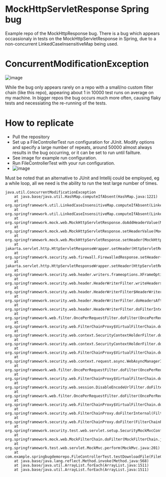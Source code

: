 # MockHttpServletResponse Spring bug
Example repo of the MockHttpResponse bug. 
There is a bug which appears occassionaly in tests on the MockHttpServletResponse in Spring, due to a non-concurrent LinkedCaseInsensitiveMap being used.

# ConcurrentModificationException 
![image](https://github.com/bartmarkiewicz/springBugDemoRepo/assets/39217312/f2cecd9d-6f0d-4e13-9d31-dde0c2c6408f)

While the bug only appears rarely on a repo with a small/no custom filter chain (like this repo), appearing about 1 in 10000 test runs on average on my machine. In bigger repos the bug occurs much more often, causing flaky tests and necessiating the re-running of the tests. 

# How to replicate
- Pull the repository
- Set up a FileControllerTest run configuration for JUnit. Modify options and specify a large number of repeats, around 50000 almost always results in the bug occurring, or it can be set to run until failture.
- See image for example run configuration. 
- Run FileControllerTest with your run configuration.
- ![image](https://github.com/bartmarkiewicz/springBugDemoRepo/assets/39217312/a81a9fb6-9889-4ea1-81bb-09a1facd73ec)

Must be noted that an alternative to JUnit and Intellij could be employed, eg a while loop, all we need is the ability to run the test large number of times. 


```
java.util.ConcurrentModificationException
	at java.base/java.util.HashMap.computeIfAbsent(HashMap.java:1221)
	at org.springframework.util.LinkedCaseInsensitiveMap.computeIfAbsent(LinkedCaseInsensitiveMap.java:239)
	at org.springframework.util.LinkedCaseInsensitiveMap.computeIfAbsent(LinkedCaseInsensitiveMap.java:50)
	at org.springframework.mock.web.MockHttpServletResponse.doAddHeaderValue(MockHttpServletResponse.java:748)
	at org.springframework.mock.web.MockHttpServletResponse.setHeaderValue(MockHttpServletResponse.java:695)
	at org.springframework.mock.web.MockHttpServletResponse.setHeader(MockHttpServletResponse.java:669)
	at jakarta.servlet.http.HttpServletResponseWrapper.setHeader(HttpServletResponseWrapper.java:132)
	at org.springframework.security.web.firewall.FirewalledResponse.setHeader(FirewalledResponse.java:54)
	at jakarta.servlet.http.HttpServletResponseWrapper.setHeader(HttpServletResponseWrapper.java:132)
	at org.springframework.security.web.header.writers.frameoptions.XFrameOptionsHeaderWriter.writeHeaders(XFrameOptionsHeaderWriter.java:103)
	at org.springframework.security.web.header.HeaderWriterFilter.writeHeaders(HeaderWriterFilter.java:99)
	at org.springframework.security.web.header.HeaderWriterFilter$HeaderWriterResponse.writeHeaders(HeaderWriterFilter.java:132)
	at org.springframework.security.web.header.HeaderWriterFilter.doHeadersAfter(HeaderWriterFilter.java:93)
	at org.springframework.security.web.header.HeaderWriterFilter.doFilterInternal(HeaderWriterFilter.java:75)
	at org.springframework.web.filter.OncePerRequestFilter.doFilter(OncePerRequestFilter.java:116)
	at org.springframework.security.web.FilterChainProxy$VirtualFilterChain.doFilter(FilterChainProxy.java:374)
	at org.springframework.security.web.context.SecurityContextHolderFilter.doFilter(SecurityContextHolderFilter.java:82)
	at org.springframework.security.web.context.SecurityContextHolderFilter.doFilter(SecurityContextHolderFilter.java:69)
	at org.springframework.security.web.FilterChainProxy$VirtualFilterChain.doFilter(FilterChainProxy.java:374)
	at org.springframework.security.web.context.request.async.WebAsyncManagerIntegrationFilter.doFilterInternal(WebAsyncManagerIntegrationFilter.java:62)
	at org.springframework.web.filter.OncePerRequestFilter.doFilter(OncePerRequestFilter.java:116)
	at org.springframework.security.web.FilterChainProxy$VirtualFilterChain.doFilter(FilterChainProxy.java:374)
	at org.springframework.security.web.session.DisableEncodeUrlFilter.doFilterInternal(DisableEncodeUrlFilter.java:42)
	at org.springframework.web.filter.OncePerRequestFilter.doFilter(OncePerRequestFilter.java:116)
	at org.springframework.security.web.FilterChainProxy$VirtualFilterChain.doFilter(FilterChainProxy.java:374)
	at org.springframework.security.web.FilterChainProxy.doFilterInternal(FilterChainProxy.java:233)
	at org.springframework.security.web.FilterChainProxy.doFilter(FilterChainProxy.java:191)
	at org.springframework.security.test.web.servlet.setup.SecurityMockMvcConfigurer$DelegateFilter.doFilter(SecurityMockMvcConfigurer.java:132)
	at org.springframework.mock.web.MockFilterChain.doFilter(MockFilterChain.java:132)
	at org.springframework.test.web.servlet.MockMvc.perform(MockMvc.java:201)
	at com.example.springbugdemorepo.FileControllerTest.testDownloadFile(FileControllerTest.java:66)
	at java.base/java.lang.reflect.Method.invoke(Method.java:568)
	at java.base/java.util.ArrayList.forEach(ArrayList.java:1511)
	at java.base/java.util.ArrayList.forEach(ArrayList.java:1511)
```
    
